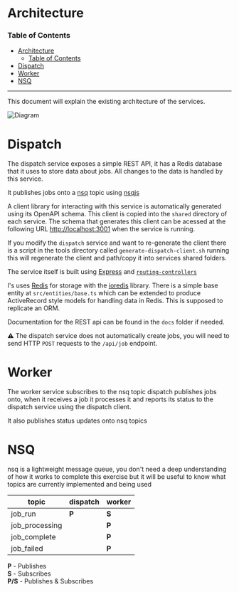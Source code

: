 # Architecture
### Table of Contents
- [Architecture](#architecture)
    - [Table of Contents](#table-of-contents)
- [Dispatch](#dispatch)
- [Worker](#worker)
- [NSQ](#nsq)

---
This document will explain the existing architecture of the services.

![Diagram](https://i.imgur.com/vGhsvfJ.png)

# Dispatch
The dispatch service exposes a simple REST API, it has a Redis database that it uses to store data about jobs. All changes to the data is handled by this service.

It publishes jobs onto a [nsq](https://nsq.io/) topic using [nsqjs](https://github.com/dudleycarr/nsqjs)

A client library for interacting with this service is automatically generated using its OpenAPI schema. This client is copied into the `shared` directory of each service. The schema that generates this client can be acessed at the following URL [http://localhost:3001](http://localhost:3001) when the service is running.

If you modify the `dispatch` service and want to re-generate the client there is a script in the tools directory called `generate-dispatch-client.sh` running this will regenerate the client and path/copy it into services shared folders.

The service itself is built using [Express](https://expressjs.com/) and [`routing-controllers`](https://github.com/typestack/routing-controllers)

I's uses [Redis](https://redis.io/) for storage with the [ioredis](https://github.com/luin/ioredis) library. There is a simple base entity at `src/entities/base.ts` which can be extended to produce ActiveRecord style models for handling data in Redis. This is supposed to replicate an ORM.

Documentation for the REST api can be found in the `docs` folder if needed.

⚠️ The dispatch service does not automatically create jobs, you will need to send HTTP `POST` requests to the `/api/job` endpoint.

# Worker
The worker service subscribes to the nsq topic dispatch publishes jobs onto, when it receives a job it processes it and reports its status to the dispatch service using the dispatch client.

It also publishes status updates onto nsq topics

# NSQ
nsq is a lightweight message queue, you don't need a deep understanding of how it works to complete this exercise but it will be useful to know what topics are currently implemented and being used

| topic          | dispatch | worker |
| -------------- | -------- | ------ |
| job_run        | **P**    | **S**  |
| job_processing |          | **P**  |
| job_complete   |          | **P**  |
| job_failed     |          | **P**  |

**P** - Publishes  
**S** - Subscribes  
**P/S** - Publishes & Subscribes
